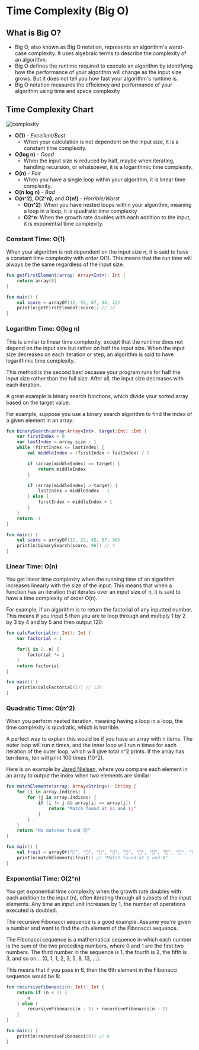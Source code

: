 # Time Complexity (Big O)

## What is Big O?

- Big O, also known as Big O notation, represents an algorithm's worst-case complexity. It uses algebraic terms to describe the complexity of an algorithm.
- Big O defines the runtime required to execute an algorithm by identifying how the performance of your algorithm will change as the input size grows. But it does not tell you how fast your algorithm's runtime is.
- Big O notation measures the efficiency and performance of your algorithm using time and space complexity

## Time Complexity Chart

![complexity](/Users/mohsenoid/Development/Personal/Android-Interview-Questions/images/complexity.png)

- **O(1)** - *Excellent/Best*
  - When your calculation is not dependent on the input size, it is a constant time complexity.
- **O(log n)** - *Good*
  - When the input size is reduced by half, maybe when iterating, handling recursion, or whatsoever, it is a logarithmic time complexity.
- **O(n)** - *Fair*
  - When you have a single loop within your algorithm, it is linear time complexity.
- **O(n log n)** - *Bad*
- **O(n^2)**, **O(2^n)**, and **O(n!)** - *Horrible/Worst*
  - **O(n^2)**: When you have nested loops within your algorithm, meaning a loop in a loop, it is quadratic time complexity
  - **O2^n**: When the growth rate doubles with each addition to the input, it is exponential time complexity.

### Constant Time: O(1)

When your algorithm is not dependent on the input size n, it is said to have a constant time complexity with order O(1). This means that the run time will always be the same regardless of the input size.

```kotlin
fun getFirstElement(array: Array<Int>): Int {
    return array[0]
}

fun main() {
    val score = arrayOf(12, 55, 67, 94, 22)
    println(getFirstElement(score)) // 12
}
```

### Logarithm Time: O(log n)

This is similar to linear time complexity, except that the runtime does not depend on the input size but rather on half the input size. When the input size decreases on each iteration or step, an algorithm is said to have logarithmic time complexity.

This method is the second best because your program runs for half the input size rather than the full size. After all, the input size decreases with each iteration.

A great example is binary search functions, which divide your sorted array based on the target value.

For example, suppose you use a binary search algorithm to find the index of a given element in an array:

```kotlin
fun binarySearch(array:Array<Int>, target:Int) :Int {
    var firstIndex = 0
    var lastIndex = array.size - 1
    while (firstIndex <= lastIndex) {
        val middleIndex = (firstIndex + lastIndex) / 2

        if (array[middleIndex] == target) {
            return middleIndex
        }

        if (array[middleIndex] > target) {
            lastIndex = middleIndex - 1
        } else {
            firstIndex = middleIndex + 1
        }
    }
    return -1
}

fun main() {
    val score = arrayOf(12, 22, 45, 67, 96)
    println(binarySearch(score, 96)) // 4
}
```

### Linear Time: O(n)

You get linear time complexity when the running time of an algorithm increases linearly with the size of the input. This means that when a function has an iteration that iterates over an input size of n, it is said to have a time complexity of order O(n).

For example, if an algorithm is to return the factorial of any inputted number. This means if you input 5 then you are to loop through and multiply 1 by 2 by 3 by 4 and by 5 and then output 120:

```kotlin
fun calcFactorial(n: Int): Int {
    var factorial = 1

    for(i in 2..n) {
        factorial *= i
    }
    return factorial
}

fun main() {
    println(calcFactorial(5)) // 120
}
```

### Quadratic Time: O(n^2)

When you perform nested iteration, meaning having a loop in a loop, the time complexity is quadratic, which is horrible.

A perfect way to explain this would be if you have an array with n items. The outer loop will run n times, and the inner loop will run n times for each iteration of the outer loop, which will give total n^2 prints. If the array has ten items, ten will print 100 times (10^2).

Here is an example by [Jared Nielsen](https://jarednielsen.com/big-o-quadratic-time-complexity/), where you compare each element in an array to output the index when two elements are similar:

```kotlin
fun matchElements(array: Array<String>): String {
    for (i in array.indices) {
        for (j in array.indices) {
            if (i != j && array[i] == array[j]) {
                return "Match found at $i and $j"
            }
        }
    }
    return "No matches found 😞"
}

fun main() {
    val fruit = arrayOf("🍓", "🍐", "🍊", "🍌", "🍍", "🍑", "🍎", "🍈", "🍊", "🍇")
    println(matchElements(fruit)) // "Match found at 2 and 8"
}
```

### Exponential Time: O(2^n)

You get exponential time complexity when the growth rate doubles with each addition to the input (n), often iterating through all subsets of the input elements. Any time an input unit increases by 1, the number of operations executed is doubled.

The recursive Fibonacci sequence is a good example. Assume you're given a number and want to find the *n*th element of the Fibonacci sequence.

The Fibonacci sequence is a mathematical sequence in which each number is the sum of the two preceding numbers, where 0 and 1 are the first two numbers. The third number in the sequence is 1, the fourth is 2, the fifth is 3, and so on... (0, 1, 1, 2, 3, 5, 8, 13, …).

This means that if you pass in 6, then the 6th element in the Fibonacci sequence would be 8:

```kotlin
fun recursiveFibonacci(n: Int): Int {
    return if (n < 2) {
        n
    } else {
        recursiveFibonacci(n - 1) + recursiveFibonacci(n - 2)
    }
}

fun main() {
    println(recursiveFibonacci(6)) // 8
}
```